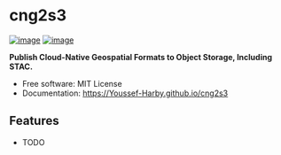 # cng2s3


[![image](https://img.shields.io/pypi/v/cng2s3.svg)](https://pypi.python.org/pypi/cng2s3)
[![image](https://img.shields.io/conda/vn/conda-forge/cng2s3.svg)](https://anaconda.org/conda-forge/cng2s3)


**Publish Cloud-Native Geospatial Formats to Object Storage, Including STAC.**


-   Free software: MIT License
-   Documentation: https://Youssef-Harby.github.io/cng2s3
    

## Features

-   TODO
